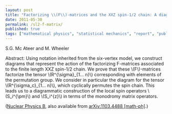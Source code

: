 ```yaml
---
layout: post
title: "Factorizing \\(F\\)-matrices and the XXZ spin-1/2 chain: A diagrammatic perspective"
date: 2011-05-30
permalink: /sl2-f-matrix/
published: true
tags: ["mathematical physics", "statistical mechanics", "report", "publication", ]
---
```


S.G. Mc Ateer and M. Wheeler

Abstract: Using notation inherited from the six-vertex model, we construct diagrams that represent the action of the factorizing F-matrices associated to the finite length XXZ spin-1/2 chain. We prove that these \\(F\\)-matrices factorize the tensor \\(R^\{\\sigma\}\_\{1... n\}\\) corresponding with elements of the permutation group. We consider in particular the diagram for the tensor \\(R^{\\sigma_c}_{1... n}\\), which cyclically permutes the spin chain. This leads us to a diagrammatic construction of the local spin operators \\(S_i^{\pm}\\) and \\(S_i^{z}\\) in terms of the monodromy matrix operators.

([Nuclear Physics B](http://www.sciencedirect.com/science/article/pii/S0550321311002975), also available from [arXiv:1103.4488 \[math-ph\]](http://arxiv.org/abs/1103.4488).)
